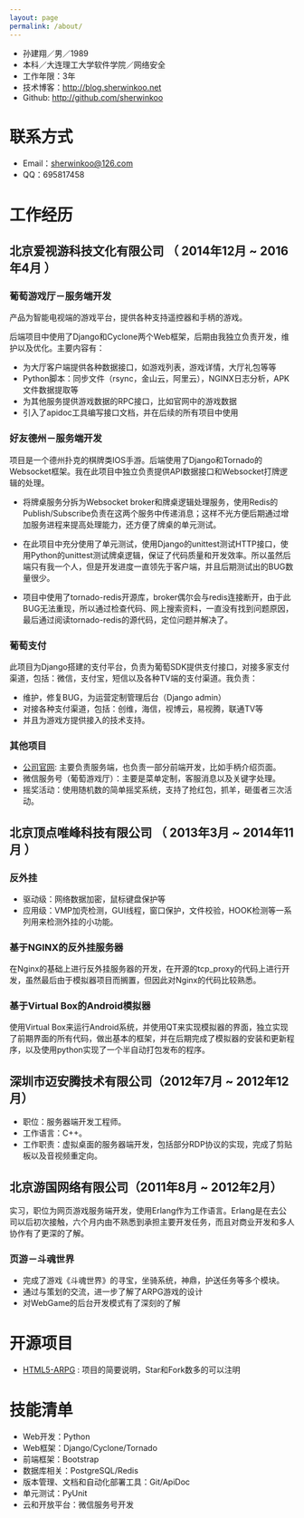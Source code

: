```yaml
---
layout: page
permalink: /about/
---
```


 - 孙建翔／男／1989 
 - 本科／大连理工大学软件学院／网络安全 
 - 工作年限：3年
 - 技术博客：http://blog.sherwinkoo.net
 - Github: http://github.com/sherwinkoo

# 联系方式
- Email：sherwinkoo@126.com
- QQ：695817458


# 工作经历
## 北京爱视游科技文化有限公司 （ 2014年12月 ~ 2016年4月 ）
### 葡萄游戏厅－服务端开发 
产品为智能电视端的游戏平台，提供各种支持遥控器和手柄的游戏。

后端项目中使用了Django和Cyclone两个Web框架，后期由我独立负责开发，维护以及优化。主要内容有：

- 为大厅客户端提供各种数据接口，如游戏列表，游戏详情，大厅礼包等等
- Python脚本：同步文件（rsync，金山云，阿里云），NGINX日志分析，APK文件数据提取等
- 为其他服务提供游戏数据的RPC接口，比如官网中的游戏数据
- 引入了apidoc工具编写接口文档，并在后续的所有项目中使用

### 好友德州－服务端开发 
项目是一个德州扑克的棋牌类IOS手游。后端使用了Django和Tornado的Websocket框架。我在此项目中独立负责提供API数据接口和Websocket打牌逻辑的处理。

- 将牌桌服务分拆为Websocket broker和牌桌逻辑处理服务，使用Redis的Publish/Subscribe负责在这两个服务中传递消息；这样不光方便后期通过增加服务进程来提高处理能力，还方便了牌桌的单元测试。

- 在此项目中充分使用了单元测试，使用Django的unittest测试HTTP接口，使用Python的unittest测试牌桌逻辑，保证了代码质量和开发效率。所以虽然后端只有我一个人，但是开发进度一直领先于客户端，并且后期测试出的BUG数量很少。

- 项目中使用了tornado-redis开源库，broker偶尔会与redis连接断开，由于此BUG无法重现，所以通过检查代码、网上搜索资料，一直没有找到问题原因，最后通过阅读tornado-redis的源代码，定位问题并解决了。

### 葡萄支付
此项目为Django搭建的支付平台，负责为葡萄SDK提供支付接口，对接多家支付渠道，包括：微信，支付宝，短信以及各种TV端的支付渠道。我负责：

- 维护，修复BUG，为运营定制管理后台（Django admin）
- 对接各种支付渠道，包括：创维，海信，视博云，易视腾，联通TV等
- 并且为游戏方提供接入的技术支持。

### 其他项目
- [公司官网](http://www.putaogame.com): 主要负责服务端，也负责一部分前端开发，比如手柄介绍页面。
- 微信服务号（葡萄游戏厅）：主要是菜单定制，客服消息以及关键字处理。
- 摇奖活动：使用随机数的简单摇奖系统，支持了抢红包，抓羊，砸蛋者三次活动。

 
## 北京顶点唯峰科技有限公司 （ 2013年3月 ~ 2014年11月 ）

### 反外挂 
- 驱动级：网络数据加密，鼠标键盘保护等
- 应用级：VMP加壳检测，GUI线程，窗口保护，文件校验，HOOK检测等一系列用来检测外挂的小功能。

### 基于NGINX的反外挂服务器 
在Nginx的基础上进行反外挂服务器的开发，在开源的tcp_proxy的代码上进行开发，虽然最后由于模拟器项目而搁置，但因此对Nginx的代码比较熟悉。

### 基于Virtual Box的Android模拟器
使用Virtual Box来运行Android系统，并使用QT来实现模拟器的界面，独立实现了前期界面的所有代码，做出基本的框架，并在后期完成了模拟器的安装和更新程序，以及使用python实现了一个半自动打包发布的程序。


## 深圳市迈安腾技术有限公司（2012年7月 ~ 2012年12月）
- 职位：服务器端开发工程师。
- 工作语言：C++。
- 工作职责：虚拟桌面的服务器端开发，包括部分RDP协议的实现，完成了剪贴板以及音视频重定向。

## 北京游国网络有限公司（2011年8月 ~ 2012年2月）
实习，职位为网页游戏服务端开发，使用Erlang作为工作语言。Erlang是在去公司以后初次接触，六个月内由不熟悉到承担主要开发任务，而且对商业开发和多人协作有了更深的了解。

###  页游－斗魂世界
- 完成了游戏《斗魂世界》的寻宝，坐骑系统，神鼎，护送任务等多个模块。
- 通过与策划的交流，进一步了解了ARPG游戏的设计
- 对WebGame的后台开发模式有了深刻的了解


# 开源项目
 - [HTML5-ARPG](http://github.com/sherwinkoo/html5-arpg-game) : 项目的简要说明，Star和Fork数多的可以注明


# 技能清单
- Web开发：Python
- Web框架：Django/Cyclone/Tornado
- 前端框架：Bootstrap
- 数据库相关：PostgreSQL/Redis
- 版本管理、文档和自动化部署工具：Git/ApiDoc
- 单元测试：PyUnit
- 云和开放平台：微信服务号开发
